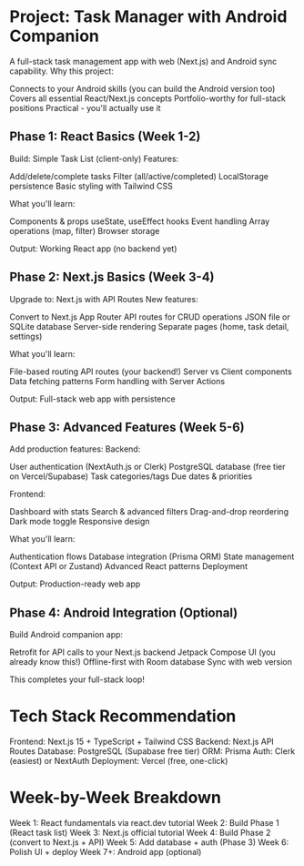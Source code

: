# Project: Task Manager with Android Companion

A full-stack task management app with web (Next.js) and Android sync capability.
Why this project:

Connects to your Android skills (you can build the Android version too)
Covers all essential React/Next.js concepts
Portfolio-worthy for full-stack positions
Practical - you'll actually use it


## Phase 1: React Basics (Week 1-2)
Build: Simple Task List (client-only)
Features:

Add/delete/complete tasks
Filter (all/active/completed)
LocalStorage persistence
Basic styling with Tailwind CSS

What you'll learn:

Components & props
useState, useEffect hooks
Event handling
Array operations (map, filter)
Browser storage

Output: Working React app (no backend yet)


## Phase 2: Next.js Basics (Week 3-4)
Upgrade to: Next.js with API Routes
New features:

Convert to Next.js App Router
API routes for CRUD operations
JSON file or SQLite database
Server-side rendering
Separate pages (home, task detail, settings)

What you'll learn:

File-based routing
API routes (your backend!)
Server vs Client components
Data fetching patterns
Form handling with Server Actions

Output: Full-stack web app with persistence

## Phase 3: Advanced Features (Week 5-6)
Add production features:
Backend:

User authentication (NextAuth.js or Clerk)
PostgreSQL database (free tier on Vercel/Supabase)
Task categories/tags
Due dates & priorities

Frontend:

Dashboard with stats
Search & advanced filters
Drag-and-drop reordering
Dark mode toggle
Responsive design

What you'll learn:

Authentication flows
Database integration (Prisma ORM)
State management (Context API or Zustand)
Advanced React patterns
Deployment

Output: Production-ready web app


## Phase 4: Android Integration (Optional)
Build Android companion app:

Retrofit for API calls to your Next.js backend
Jetpack Compose UI (you already know this!)
Offline-first with Room database
Sync with web version

This completes your full-stack loop!


# Tech Stack Recommendation
Frontend: Next.js 15 + TypeScript + Tailwind CSS
Backend: Next.js API Routes
Database: PostgreSQL (Supabase free tier)
ORM: Prisma
Auth: Clerk (easiest) or NextAuth
Deployment: Vercel (free, one-click)



# Week-by-Week Breakdown
Week 1: React fundamentals via react.dev tutorial
Week 2: Build Phase 1 (React task list)
Week 3: Next.js official tutorial
Week 4: Build Phase 2 (convert to Next.js + API)
Week 5: Add database + auth (Phase 3)
Week 6: Polish UI + deploy
Week 7+: Android app (optional)